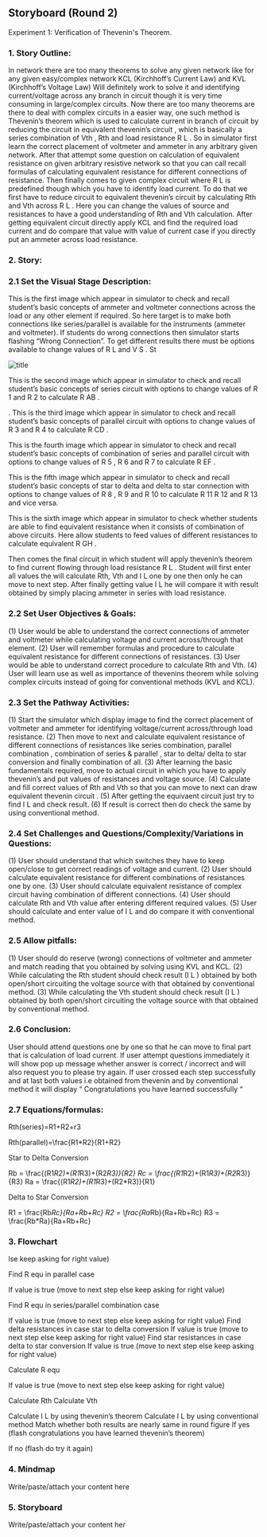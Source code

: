 ## Storyboard (Round 2)

Experiment 1: Verification of Thevenin's Theorem.

### 1. Story Outline:


In network there are too many theorems to solve any given network like for any given
easy/complex network KCL (Kirchhoff’s Current Law) and KVL (Kirchhoff’s Voltage Law)
Will definitely work to solve it and identifying current/voltage across any branch in circuit
though it is very time consuming in large/complex circuits.
Now there are too many theorems are there to deal with complex circuits in a easier
way, one such method is Thevenin’s theorem which is used to calculate current in branch of
circuit by reducing the circuit in equivalent thevenin’s circuit , which is basically a series
combination of Vth , Rth and load resistance R L .
So in simulator first learn the correct placement of voltmeter and ammeter in any arbitrary
given network. After that attempt some question on calculation of equivalent resistance on
given arbitrary resistive network so that you can call recall formulas of calculating
equivalent resistance for different connections of resistance.
Then finally comes to given complex circuit where R L is predefined though which you have
to identify load current. To do that we first have to reduce circuit to equivalent thevenin’s
circuit by calculating Rth and Vth across R L . Here you can change the values of source and
resistances to have a good understanding of Rth and Vth calculation. After getting
equivalent circuit directly apply KCL and find the required load current and do compare that
value with value of current case if you directly put an ammeter across load resistance.

### 2. Story:
### 2.1 Set the Visual Stage Description:


This is the first image which appear in simulator to check and recall student’s basic
concepts of ammeter and voltmeter connections across the load or any other element if
required. So here target is to make both connections like series/parallel is available for the
instruments (ammeter and voltmeter). If students do wrong connections then simulator
starts flashing “Wrong Connection”. To get different results there must be options available
to change values of R L and V S . St

![title](https://https://github.com/cybersquad04/getting-started/blob/master/storyboard/Images/CC1.JPG.jpg)

This is the second image which appear in simulator to check and recall student’s basic
concepts of series circuit with options to change values of R 1 and R 2 to calculate R AB .




.
This is the third image which appear in simulator to check and recall student’s basic
concepts of parallel circuit with options to change values of R 3 and R 4 to calculate R CD .


This is the fourth image which appear in simulator to check and recall student’s basic
concepts of combination of series and parallel circuit with options to change values of R 5 , R 6
and R 7 to calculate R EF .



This is the fifth image which appear in simulator to check and recall student’s basic
concepts of star to delta and delta to star connection with options to change values of R 8 ,
R 9 and R 10 to calculate R 11 R 12 and R 13 and vice versa.



This is the sixth image which appear in simulator to check whether students are able to find
equivalent resistance when it consists of combination of above circuits. Here allow students
to feed values of different resistances to calculate equivalent R GH .



Then comes the final circuit in which student will apply thevenin’s theorem to find current
flowing through load resistance R L . Student will first enter all values the will calculate Rth,
Vth and I L one by one then only he can move to next step. After finally getting value I L he
will compare it with result obtained by simply placing ammeter in series with load
resistance.



### 2.2 Set User Objectives &amp; Goals:


(1) User would be able to understand the correct connections of ammeter and voltmeter
while calculating voltage and current across/through that element.
(2) User will remember formulas and procedure to calculate equivalent resistance for
different connections of resistances.
(3) User would be able to understand correct procedure to calculate Rth and Vth.
(4) User will learn use as well as importance of thevenins theorem while solving
complex circuits instead of going for conventional methods (KVL and KCL).
### 2.3 Set the Pathway Activities:


(1) Start the simulator which display image to find the correct placement of voltmeter
and ammeter for identifying voltage/current across/through load resistance.
(2) Then move to next and calculate equivalent resistance of different connections of
resistances like series combination, parallel combination , combination of series &amp;
parallel , star to delta/ delta to star conversion and finally combination of all.
(3) After learning the basic fundamentals required, move to actual circuit in which you
have to apply thevenin’s and put values of resistances and voltage source.
(4) Calculate and fill correct values of Rth and Vth so that you can move to next can
draw equivalent thevenin circuit .
(5) After getting the equivaent circuit just try to find I L and check result.
(6) If result is correct then do check the same by using conventional method.
### 2.4 Set Challenges and Questions/Complexity/Variations in Questions:


(1) User should understand that which switches they have to keep open/close to get
correct readings of voltage and current.
(2) User should calculate equivalent resistance for different combinations of resistances
one by one.
(3) User should calculate equivalent resistance of complex circuit having combination of
different connections.
(4) User should calculate Rth and Vth value after entering different required values.
(5) User should calculate and enter value of I L and do compare it with conventional
method.

### 2.5 Allow pitfalls:

(1) User should do reserve (wrong) connections of voltmeter and ammeter and match
reading that you obtained by solving using KVL and KCL.
(2) While calculating the Rth student should check result (I L ) obtained by both open/short
circuiting the voltage source with that obtained by conventional method.
(3) While calculating the Vth student should check result (I L ) obtained by both open/short
circuiting the voltage source with that obtained by conventional method.

### 2.6 Conclusion:


User should attend questions one by one so that he can move to final part that is
calculation of load current. If user attempt questions immediately it will show pop up
message whether answer is correct / incorrect and will also request you to please try again.
If user crossed each step successfully and at last both values i.e obtained from thevenin
and by conventional method it will display “ Congratulations you have learned successfully “


### 2.7 Equations/formulas:


Rth(series)=R1+R2+r3

Rth(parallel)=\frac{R1*R2}{R1+R2}


Star to Delta Conversion

Rb = \frac{(R1*R2)+(R1*R3)+(R2*R3)}{R2}
Rc = \frac{(R1*R2)+(R1*R3)+(R2*R3)}{R3}
Ra = \frac{(R1*R2)+(R1*R3)+(R2*R3)}{R1}


Delta to Star Conversion

R1 = \frac{Rb*Rc}{Ra+Rb+Rc}
R2 = \frac{Ra*Rb}{Ra+Rb+Rc}
R3 = \frac{Rb*Ra}{Ra+Rb+Rc}


### 3. Flowchart

lse keep asking for right value)

Find R equ in parallel case

If value is true (move to next step else keep asking for right value)

Find R equ in series/parallel combination case

If value is true (move to next step else keep asking for right value)
Find delta resistances in case star to delta conversion
If value is true (move to next step else keep asking for right value)
Find star resistances in case delta to star conversion
If value is true (move to next step else keep asking for right value)

Calculate R equ

If value is true (move to next step else keep asking for right value)

Calculate Rth
Calculate Vth

Calculate I L by using thevenin’s theorem
Calculate I L by using conventional method
Match whether both results are nearly same in round figure
If yes (flash congratulations you have learned thevenin’s theorem)

If no (flash do try it again)

### 4. Mindmap
Write/paste/attach your content here
### 5. Storyboard
Write/paste/attach your content her

